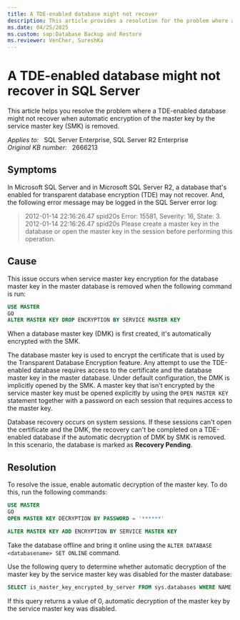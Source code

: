 ```yaml
---
title: A TDE-enabled database might not recover
description: This article provides a resolution for the problem where a TDE-enabled database might not recover when automatic encryption of the master key by the service master key is removed.
ms.date: 04/25/2025
ms.custom: sap:Database Backup and Restore
ms.reviewer: VenCher, SureshKa 
---
```

# A TDE-enabled database might not recover in SQL Server

This article helps you resolve the problem where a TDE-enabled database might not recover when automatic encryption of the master key by the service master key (SMK) is removed.

_Applies to:_ &nbsp; SQL Server Enterprise, SQL Server R2 Enterprise  
_Original KB number:_ &nbsp; 2666213

## Symptoms

In Microsoft SQL Server and in Microsoft SQL Server R2, a database that's enabled for transparent database encryption (TDE) may not recover. And, the following error message may be logged in the SQL Server error log:

> 2012-01-14 22:16:26.47 spid20s Error: 15581, Severity: 16, State: 3.  
2012-01-14 22:16:26.47 spid20s Please create a master key in the database or open the master key in the session before performing this operation.

## Cause

This issue occurs when service master key encryption for the database master key in the master database is removed when the following command is run:

```sql
USE MASTER
GO
ALTER MASTER KEY DROP ENCRYPTION BY SERVICE MASTER KEY
```

When a database master key (DMK) is first created, it's automatically encrypted with the SMK.

The database master key is used to encrypt the certificate that is used by the Transparent Database Encryption feature. Any attempt to use the TDE-enabled database requires access to the certificate and the database master key in the master database. Under default configuration, the DMK is implicitly opened by the SMK. A master key that isn't encrypted by the service master key must be opened explicitly by using the `OPEN MASTER KEY` statement together with a password on each session that requires access to the master key.

Database recovery occurs on system sessions. If these sessions can't open the certificate and the DMK, the recovery can't be completed on a TDE-enabled database if the automatic decryption of DMK by SMK is removed. In this scenario, the database is marked as **Recovery Pending**.

## Resolution

To resolve the issue, enable automatic decryption of the master key. To do this, run the following commands:

```sql
USE MASTER
GO
OPEN MASTER KEY DECRYPTION BY PASSWORD = '******'
```

```sql
ALTER MASTER KEY ADD ENCRYPTION BY SERVICE MASTER KEY
```

Take the database offline and bring it online using the `ALTER DATABASE <databasename> SET ONLINE` command.

Use the following query to determine whether automatic decryption of the master key by the service master key was disabled for the master database:

```sql
SELECT is_master_key_encrypted_by_server FROM sys.databases WHERE NAME = 'master'
```

If this query returns a value of 0, automatic decryption of the master key by the service master key was disabled.
